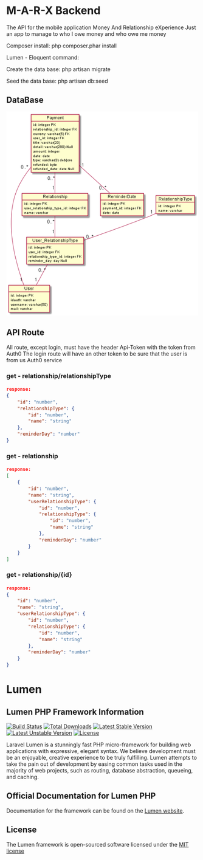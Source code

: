 # M-A-R-X Backend

The API for the mobile application Money And Relationship eXperience
Just an app to manage to who I owe money and who owe me money

Composer install: php composer.phar install

Lumen - Eloquent command:

Create the data base: php artisan migrate

Seed the data base: php artisan db:seed


## DataBase

![alt UML](https://raw.githubusercontent.com/kingdomflo/M-A-R-X_Backend/master/out/plantUml/class/class.png)


## API Route

All route, except login, must have the header Api-Token with the token from Auth0
The login route will have an other token to be sure that the user is from us Auth0 service

### get - relationship/relationshipType
```json
response:
{
    "id": "number",
    "relationshipType": {
        "id": "number",
        "name": "string"
    },
    "reminderDay": "number"
}
```

### get - relationship 
```json
response:
[
    {
        "id": "number",
        "name": "string",
        "userRelationshipType": {
            "id": "number",
            "relationshipType": {
                "id": "number",
                "name": "string"
            },
            "reminderDay": "number"
        }
    }
]
```

### get - relationship/{id} 
```json
response:
{
    "id": "number",
    "name": "string",
    "userRelationshipType": {
        "id": "number",
        "relationshipType": {
            "id": "number",
            "name": "string"
        },
        "reminderDay": "number"
    }
}
```


# Lumen

## Lumen PHP Framework Information

[![Build Status](https://travis-ci.org/laravel/lumen-framework.svg)](https://travis-ci.org/laravel/lumen-framework)
[![Total Downloads](https://poser.pugx.org/laravel/lumen-framework/d/total.svg)](https://packagist.org/packages/laravel/lumen-framework)
[![Latest Stable Version](https://poser.pugx.org/laravel/lumen-framework/v/stable.svg)](https://packagist.org/packages/laravel/lumen-framework)
[![Latest Unstable Version](https://poser.pugx.org/laravel/lumen-framework/v/unstable.svg)](https://packagist.org/packages/laravel/lumen-framework)
[![License](https://poser.pugx.org/laravel/lumen-framework/license.svg)](https://packagist.org/packages/laravel/lumen-framework)

Laravel Lumen is a stunningly fast PHP micro-framework for building web applications with expressive, elegant syntax. We believe development must be an enjoyable, creative experience to be truly fulfilling. Lumen attempts to take the pain out of development by easing common tasks used in the majority of web projects, such as routing, database abstraction, queueing, and caching.

## Official Documentation for Lumen PHP

Documentation for the framework can be found on the [Lumen website](http://lumen.laravel.com/docs).

## License

The Lumen framework is open-sourced software licensed under the [MIT license](http://opensource.org/licenses/MIT)
